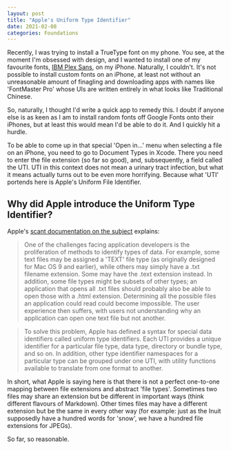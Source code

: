 ```yaml
---
layout: post
title: "Apple's Uniform Type Identifier"
date: 2021-02-08
categories: Foundations
---
```


Recently, I was trying to install a TrueType font on my phone. You see, at the moment I'm obsessed with design, and I wanted to install one of my favourite fonts, [IBM Plex Sans](https://fonts.google.com/specimen/IBM+Plex+Sans?preview.text_type=custom), on my iPhone. Naturally, I couldn't. It's not possible to install custom fonts on an iPhone, at least not without an unreasonable amount of finagling and downloading apps with names like 'FontMaster Pro' whose UIs are written entirely in what looks like Traditional Chinese.

So, naturally, I thought I'd write a quick app to remedy this. I doubt if anyone else is as keen as I am to install random fonts off Google Fonts onto their iPhones, but at least this would mean I'd be able to do it. And I quickly hit a hurdle.

To be able to come up in that special 'Open in...' menu when selecting a file on an iPhone, you need to go to Document Types in Xcode. There you need to enter the file extension (so far so good), and, subsequently, a field called the UTI. UTI in this context does not mean a urinary tract infection, but what it means actually turns out to be even more horrifying. Because what 'UTI' portends here is Apple's Uniform File Identifier.

## Why did Apple introduce the Uniform Type Identifier?

Apple's [scant documentation on the subject](https://developer.apple.com/library/archive/documentation/FileManagement/Conceptual/understanding_utis/understand_utis_intro/understand_utis_intro.html) explains:

> One of the challenges facing application developers is the proliferation of methods to identify types of data. For example, some text files may be assigned a 'TEXT' file type (as originally designed for Mac OS 9 and earlier), while others may simply have a .txt filename extension. Some may have the .text extension instead. In addition, some file types might be subsets of other types; an application that opens all .txt files should probably also be able to open those with a .html extension. Determining all the possible files an application could read could become impossible. The user experience then suffers, with users not understanding why an application can open one text file but not another.

> To solve this problem, Apple has defined a syntax for special data identifiers called uniform type identifiers. Each UTI provides a unique identifier for a particular file type, data type, directory or bundle type, and so on. In addition, other type identifier namespaces for a particular type can be grouped under one UTI, with utility functions available to translate from one format to another.

In short, what Apple is saying here is that there is not a perfect one-to-one mapping between file extensions and abstract 'file types'. Sometimes two files may share an extension but be different in important ways (think different flavours of Markdown). Other times files may have a different extension but be the same in every other way (for example: just as the Inuit supposedly have a hundred words for 'snow', we have a hundred file extensions for JPEGs).

So far, so reasonable.
